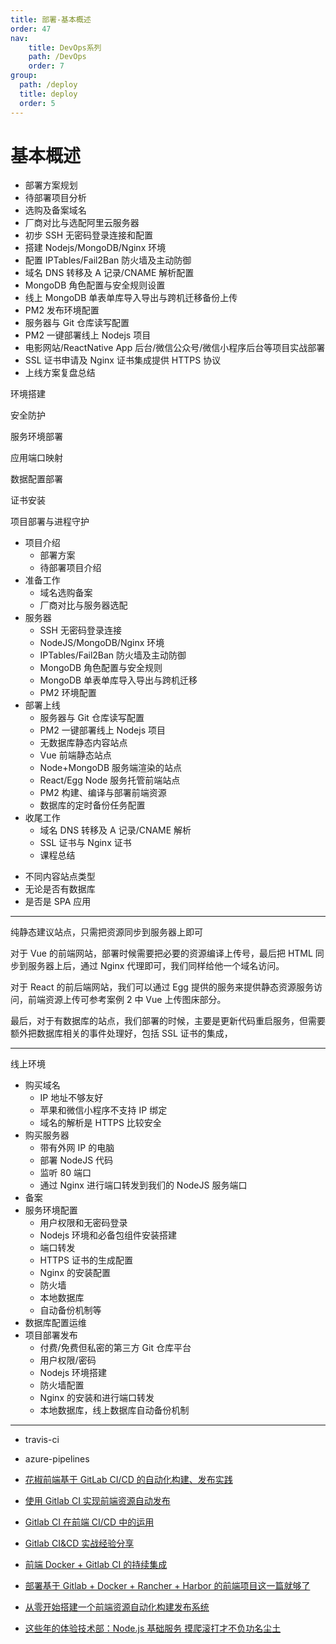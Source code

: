 ```yaml
---
title: 部署-基本概述
order: 47
nav:
    title: DevOps系列
    path: /DevOps
    order: 7
group:
  path: /deploy
  title: deploy
  order: 5
---
```


# 基本概述

- 部署方案规划
- 待部署项目分析
- 选购及备案域名
- 厂商对比与选配阿里云服务器
- 初步 SSH 无密码登录连接和配置
- 搭建 Nodejs/MongoDB/Nginx 环境
- 配置 IPTables/Fail2Ban 防火墙及主动防御
- 域名 DNS 转移及 A 记录/CNAME 解析配置
- MongoDB 角色配置与安全规则设置
- 线上 MongoDB 单表单库导入导出与跨机迁移备份上传
- PM2 发布环境配置
- 服务器与 Git 仓库读写配置
- PM2 一键部署线上 Nodejs 项目
- 电影网站/ReactNative App 后台/微信公众号/微信小程序后台等项目实战部署
- SSL 证书申请及 Nginx 证书集成提供 HTTPS 协议
- 上线方案复盘总结

环境搭建

安全防护

服务环境部署

应用端口映射

数据配置部署

证书安装

项目部署与进程守护

- 项目介绍
  - 部署方案
  - 待部署项目介绍
- 准备工作
  - 域名选购备案
  - 厂商对比与服务器选配
- 服务器
  - SSH 无密码登录连接
  - NodeJS/MongoDB/Nginx 环境
  - IPTables/Fail2Ban 防火墙及主动防御
  - MongoDB 角色配置与安全规则
  - MongoDB 单表单库导入导出与跨机迁移
  - PM2 环境配置
- 部署上线
  - 服务器与 Git 仓库读写配置
  - PM2 一键部署线上 Nodejs 项目
  - 无数据库静态内容站点
  - Vue 前端静态站点
  - Node+MongoDB 服务端渲染的站点
  - React/Egg Node 服务托管前端站点
  - PM2 构建、编译与部署前端资源
  - 数据库的定时备份任务配置
- 收尾工作
  - 域名 DNS 转移及 A 记录/CNAME 解析
  - SSL 证书与 Nginx 证书
  - 课程总结

<!-- ![deploy](../deploy-chart.jpg) -->

- 不同内容站点类型
- 无论是否有数据库
- 是否是 SPA 应用

---

纯静态建议站点，只需把资源同步到服务器上即可

对于 Vue 的前端网站，部署时候需要把必要的资源编译上传号，最后把 HTML 同步到服务器上后，通过 Nginx 代理即可，我们同样给他一个域名访问。

对于 React 的前后端网站，我们可以通过 Egg 提供的服务来提供静态资源服务访问，前端资源上传可参考案例 2 中 Vue 上传图床部分。

最后，对于有数据库的站点，我们部署的时候，主要是更新代码重启服务，但需要额外把数据库相关的事件处理好，包括 SSL 证书的集成，

---

线上环境

- 购买域名
  - IP 地址不够友好
  - 苹果和微信小程序不支持 IP 绑定
  - 域名的解析是 HTTPS 比较安全
- 购买服务器
  - 带有外网 IP 的电脑
  - 部署 NodeJS 代码
  - 监听 80 端口
  - 通过 Nginx 进行端口转发到我们的 NodeJS 服务端口
- 备案
- 服务环境配置
  - 用户权限和无密码登录
  - Nodejs 环境和必备包组件安装搭建
  - 端口转发
  - HTTPS 证书的生成配置
  - Nginx 的安装配置
  - 防火墙
  - 本地数据库
  - 自动备份机制等
- 数据库配置运维
- 项目部署发布
  - 付费/免费但私密的第三方 Git 仓库平台
  - 用户权限/密码
  - Nodejs 环境搭建
  - 防火墙配置
  - Nginx 的安装和进行端口转发
  - 本地数据库，线上数据库自动备份机制

---

- travis-ci
- azure-pipelines

- [花椒前端基于 GitLab CI/CD 的自动化构建、发布实践](https://zhuanlan.zhihu.com/p/69513606)
- [使用 Gitlab CI 实现前端资源自动发布](https://zhuanlan.zhihu.com/p/37325902)
- [Gitlab CI 在前端 CI/CD 中的运用](https://zhuanlan.zhihu.com/p/136876843)
- [Gitlab CI&CD 实战经验分享](https://zhuanlan.zhihu.com/p/51163261)
- [前端 Docker + Gitlab CI 的持续集成](https://zhuanlan.zhihu.com/p/44748907)
- [部署基于 Gitlab + Docker + Rancher + Harbor 的前端项目这一篇就够了](https://zhuanlan.zhihu.com/p/94844844)
- [从零开始搭建一个前端资源自动化构建发布系统](https://zhuanlan.zhihu.com/p/38139513)
- [这些年的体验技术部：Node.js 基础服务 摸爬滚打才不负功名尘土](https://zhuanlan.zhihu.com/p/84176287)

